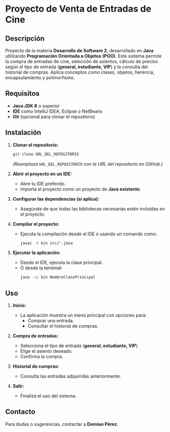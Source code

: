 # Proyecto de Venta de Entradas de Cine

## Descripción
Proyecto de la materia **Desarrollo de Software 2**, desarrollado en **Java** utilizando **Programación Orientada a Objetos (POO)**. Este sistema permite la compra de entradas de cine, selección de asientos, cálculo de precios según el tipo de entrada (**general, estudiante, VIP**) y la consulta del historial de compras. Aplica conceptos como clases, objetos, herencia, encapsulamiento y polimorfismo.

## Requisitos
- **Java JDK 8** o superior
- **IDE** como IntelliJ IDEA, Eclipse o NetBeans
- **Git** (opcional para clonar el repositorio)

## Instalación
1. **Clonar el repositorio:**
   ```bash
   git clone URL_DEL_REPOSITORIO
   ```
   *(Reemplaza `URL_DEL_REPOSITORIO` con la URL del repositorio en GitHub.)*

2. **Abrir el proyecto en un IDE:**
   - Abre tu IDE preferido.
   - Importa el proyecto como un proyecto de **Java existente**.

3. **Configurar las dependencias (si aplica):**
   - Asegúrate de que todas las bibliotecas necesarias estén incluidas en el proyecto.

4. **Compilar el proyecto:**
   - Ejecuta la compilación desde el IDE o usando un comando como:
     ```bash
     javac -d bin src/*.java
     ```

5. **Ejecutar la aplicación:**
   - Desde el IDE, ejecuta la clase principal.
   - O desde la terminal:
     ```bash
     java -cp bin NombreClasePrincipal
     ```

## Uso
1. **Inicio:**
   - La aplicación muestra un menú principal con opciones para:
     - Comprar una entrada.
     - Consultar el historial de compras.

2. **Compra de entradas:**
   - Selecciona el tipo de entrada (**general, estudiante, VIP**).
   - Elige el asiento deseado.
   - Confirma la compra.

3. **Historial de compras:**
   - Consulta las entradas adquiridas anteriormente.

4. **Salir:**
   - Finaliza el uso del sistema.

## Contacto
Para dudas o sugerencias, contactar a **Demian Pérez**.
